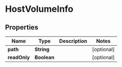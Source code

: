 

# HostVolumeInfo


## Properties

| Name | Type | Description | Notes |
|------------ | ------------- | ------------- | -------------|
|**path** | **String** |  |  [optional] |
|**readOnly** | **Boolean** |  |  [optional] |



